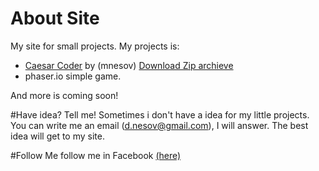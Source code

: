 # About Site
My site for small projects.
My projects is:
* [Caesar Coder](http://dnesov.github.io/Projects/caesar.html) by (mnesov) [Download Zip archieve](/dnesov/dnesov.github.io/blob/master/dist/Caesar%20coder%20v0.2.zip?raw)
* phaser.io simple game.


And more is coming soon!

#Have idea? Tell me!
Sometimes i don't have a idea for my little projects. You can write me an email (d.nesov@gmail.com), I will answer. The best idea will get to my site.

#Follow Me
follow me in Facebook [(here)](//facebook.com/d.nesov)



